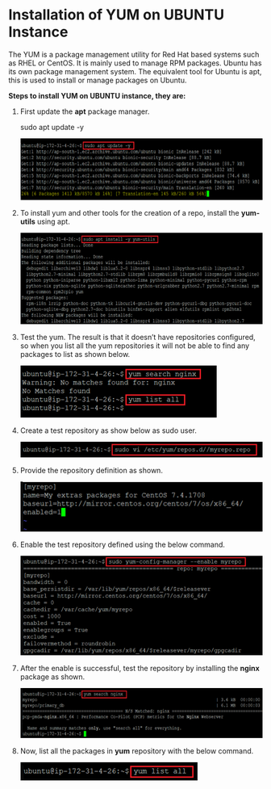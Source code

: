 # Installation of YUM on UBUNTU Instance


The YUM is a package management utility for Red Hat based systems such as RHEL or CentOS. It is mainly used to manage RPM packages. Ubuntu has its own package management system. The equivalent tool for Ubuntu is apt, this is used to install or manage packages on Ubuntu.


**Steps to install YUM on UBUNTU instance, they are:**

1.	First update the **apt** package manager.

       sudo apt update -y

    ![Alt text](https://github.com/Protontech-1803/devops/blob/master/YUM_on_Ubuntu/YUM_on_Ubuntu-PNG/Update_apt.png)
 

2.	To install yum and other tools for the creation of a repo, install the **yum-utils** using apt.

    ![Alt text](https://github.com/Protontech-1803/devops/blob/master/YUM_on_Ubuntu/YUM_on_Ubuntu-PNG/Install_YUM.png)
 

3.	Test the yum. The result is that it doesn’t have repositories configured, so when you list all the yum repositories it will not be able to find any packages to list as shown below.

    ![Alt text](https://github.com/Protontech-1803/devops/blob/master/YUM_on_Ubuntu/YUM_on_Ubuntu-PNG/Test_YUM.png)
 

4.	Create a test repository as show below as sudo user.

    ![Alt text](https://github.com/Protontech-1803/devops/blob/master/YUM_on_Ubuntu/YUM_on_Ubuntu-PNG/Create_Repository.png)
 

5.	Provide the repository definition as shown.

    ![Alt text](https://github.com/Protontech-1803/devops/blob/master/YUM_on_Ubuntu/YUM_on_Ubuntu-PNG/Repository_Definition.png)
 

6.	Enable the test repository defined using the below command.

    ![Alt text](https://github.com/Protontech-1803/devops/blob/master/YUM_on_Ubuntu/YUM_on_Ubuntu-PNG/Enable_Repository.png)
 

7.	After the enable is successful, test the repository by installing the **nginx** package as shown.

    ![Alt text](https://github.com/Protontech-1803/devops/blob/master/YUM_on_Ubuntu/YUM_on_Ubuntu-PNG/Install_nginx.png)
 

8.	Now, list all the packages in **yum** repository with the below command.

    ![Alt text](https://github.com/Protontech-1803/devops/blob/master/YUM_on_Ubuntu/YUM_on_Ubuntu-PNG/List_YUM_Packages.png)
    
 



